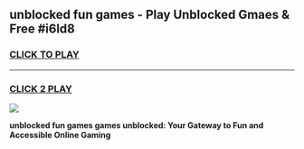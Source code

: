
## unblocked fun games - Play Unblocked Gmaes & Free #i6ld8
<h3>
<a href="https://news.freeplayer.one?title=unblocked_fun_games&ref=26F">CLICK TO PLAY</a></h3>
<hr>

<h3>
<a href="https://news.freeplayer.one?title=unblocked_fun_games&ref=26F">CLICK 2 PLAY</a>
  
</h3>

<a href="https://news.freeplayer.one?title=unblocked_fun_games&ref=26F/"><img src="https://clearcache.store/games.png"></a>


**unblocked fun games games unblocked: Your Gateway to Fun and Accessible Online Gaming**
